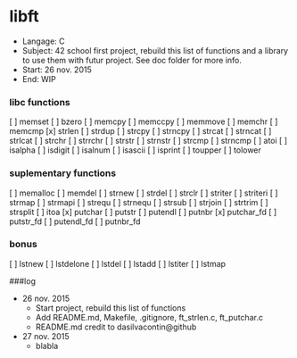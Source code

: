 # libft
- Langage: C
- Subject: 42 school first project, rebuild this list of functions and a library to use them with futur project. See doc folder for more info.
- Start: 26 nov. 2015
- End: WIP

### libc functions

[ ] memset
[ ] bzero
[ ] memcpy
[ ] memccpy
[ ] memmove
[ ] memchr
[ ] memcmp
[x] strlen
[ ] strdup
[ ] strcpy
[ ] strncpy
[ ] strcat
[ ] strncat
[ ] strlcat
[ ] strchr
[ ] strrchr
[ ] strstr
[ ] strnstr
[ ] strcmp
[ ] strncmp
[ ] atoi
[ ] isalpha
[ ] isdigit
[ ] isalnum
[ ] isascii
[ ] isprint
[ ] toupper
[ ] tolower

### suplementary functions

[ ] memalloc
[ ] memdel
[ ] strnew
[ ] strdel
[ ] strclr
[ ] striter
[ ] striteri
[ ] strmap
[ ] strmapi
[ ] strequ
[ ] strnequ
[ ] strsub
[ ] strjoin
[ ] strtrim
[ ] strsplit
[ ] itoa
[x] putchar
[ ] putstr
[ ] putendl
[ ] putnbr
[x] putchar_fd
[ ] putstr_fd
[ ] putendl_fd
[ ] putnbr_fd

### bonus

[ ] lstnew
[ ] lstdelone
[ ] lstdel
[ ] lstadd
[ ] lstiter
[ ] lstmap

###log
- 26 nov. 2015
	- Start project, rebuild this list of functions
	- Add README.md, Makefile, .gitignore, ft_strlen.c, ft_putchar.c
	- README.md credit to dasilvacontin@github
- 27 nov. 2015
	- blabla
